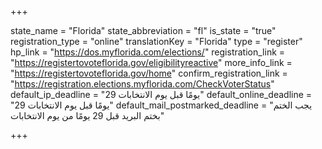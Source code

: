 +++

state_name = "Florida"
state_abbreviation = "fl"
is_state = "true"
registration_type = "online"
translationKey = "Florida"
type = "register"
hp_link = "https://dos.myflorida.com/elections/"
registration_link = "https://registertovoteflorida.gov/eligibilityreactive"
more_info_link = "https://registertovoteflorida.gov/home"
confirm_registration_link = "https://registration.elections.myflorida.com/CheckVoterStatus"
default_ip_deadline = "29 يومًا قبل يوم الانتخابات"
default_online_deadline = "29 يومًا قبل يوم الانتخابات"
default_mail_postmarked_deadline = "يجب الختم بختم البريد قبل 29 يومًا من يوم الانتخابات"

+++